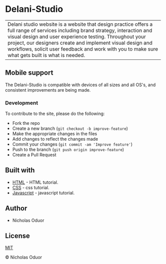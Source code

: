 # Delani-Studio

<table>
<tr>
<td>
 Delani studio website is a website that design practice offers a full range of services including brand strategy, interaction and visual design and user experience testing.
Throughout your project, our designers create and implement visual design and workflows, solicit user feedback and work with you to make sure what gets built is what is needed.
</td>
</tr>
</table>

## Mobile support
The Delani-Studio is compatible with devices of all sizes and all OS's, and consistent improvements are being made.

### Development

To contribute to the site, please do the following:
- Fork the repo
- Create a new branch (`git checkout -b improve-feature`)
- Make the appropriate changes in the files
- Add changes to reflect the changes made
- Commit your changes (`git commit -am 'Improve feature'`)
- Push to the branch (`git push origin improve-feature`)
- Create a Pull Request

## Built with

- [HTML](https://www.htmltutorialspoint.com) - HTML tutorial.
- [CSS](https://www.csstutorialspoint.com) - css tutorial.
- [Javascript](https://www.javascripttutorialspoint.com) - javascript tutorial.

## Author
- Nicholas  Oduor


## License 
[MIT](https://nicholas-oduor.github.io/delani-studio/)

 © Nicholas Oduor